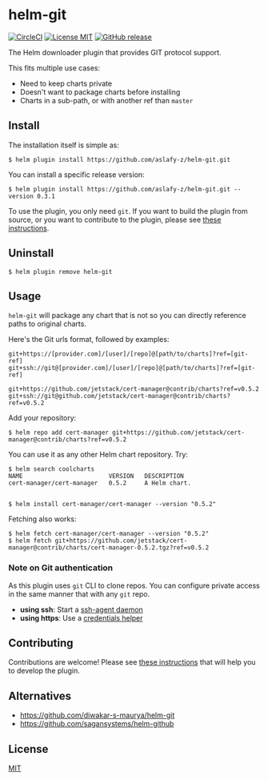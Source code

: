 # helm-git

[![CircleCI](https://circleci.com/gh/aslafy-z/helm-git/tree/master.svg?style=shield)](https://circleci.com/gh/aslafy-z/helm-git/tree/master)
[![License MIT](https://img.shields.io/badge/license-MIT-blue.svg?style=flat)](./LICENSE)
[![GitHub release](https://img.shields.io/github/tag-date/aslafy-z/helm-git.svg)](https://github.com/aslafy-z/helm-git/releases)

The Helm downloader plugin that provides GIT protocol support.

This fits multiple use cases:
- Need to keep charts private
- Doesn't want to package charts before installing
- Charts in a sub-path, or with another ref than `master`

## Install

The installation itself is simple as:

    $ helm plugin install https://github.com/aslafy-z/helm-git.git

You can install a specific release version:

    $ helm plugin install https://github.com/aslafy-z/helm-git.git --version 0.3.1

To use the plugin, you only need `git`. If you want to build the plugin from source, or you want to contribute
to the plugin, please see [these instructions](.github/CONTRIBUTING.md).

## Uninstall

    $ helm plugin remove helm-git

## Usage

`helm-git` will package any chart that is not so you can  directly reference paths to original charts.

Here's the Git urls format, followed by examples:

    git+https://[provider.com]/[user]/[repo]@[path/to/charts]?ref=[git-ref]
    git+ssh://git@[provider.com]/[user]/[repo]@[path/to/charts]?ref=[git-ref]

    git+https://github.com/jetstack/cert-manager@contrib/charts?ref=v0.5.2
    git+ssh://git@github.com/jetstack/cert-manager@contrib/charts?ref=v0.5.2

Add your repository:

    $ helm repo add cert-manager git+https://github.com/jetstack/cert-manager@contrib/charts?ref=v0.5.2

You can use it as any other Helm chart repository. Try:

    $ helm search coolcharts
    NAME                       	VERSION	  DESCRIPTION
    cert-manager/cert-manager   0.5.2     A Helm chart.


    $ helm install cert-manager/cert-manager --version "0.5.2"

Fetching also works:

    $ helm fetch cert-manager/cert-manager --version "0.5.2"
    $ helm fetch git+https://github.com/jetstack/cert-manager@contrib/charts/cert-manager-0.5.2.tgz?ref=v0.5.2

### Note on Git authentication

As this plugin uses `git` CLI to clone repos. You can configure private access in the same manner that with any `git` repo.

- **using ssh**: Start a [ssh-agent daemon](https://help.github.com/articles/generating-a-new-ssh-key-and-adding-it-to-the-ssh-agent/#adding-your-ssh-key-to-the-ssh-agent)
- **using https**: Use a [credentials helper](https://git-scm.com/docs/gitcredentials)

## Contributing

Contributions are welcome! Please see [these instructions](.github/CONTRIBUTING.md) that will help you to develop the plugin.

## Alternatives

- https://github.com/diwakar-s-maurya/helm-git
- https://github.com/sagansystems/helm-github

## License

[MIT](LICENSE)

